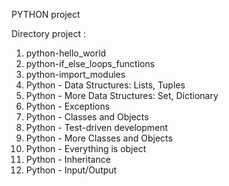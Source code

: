 PYTHON project

Directory project :

1. python-hello_world
2. python-if_else_loops_functions
3. python-import_modules
4. Python - Data Structures: Lists, Tuples
5. Python - More Data Structures: Set, Dictionary
6. Python - Exceptions
7. Python - Classes and Objects
8. Python - Test-driven development
9. Python - More Classes and Objects
10. Python - Everything is object
11. Python - Inheritance
12. Python - Input/Output
